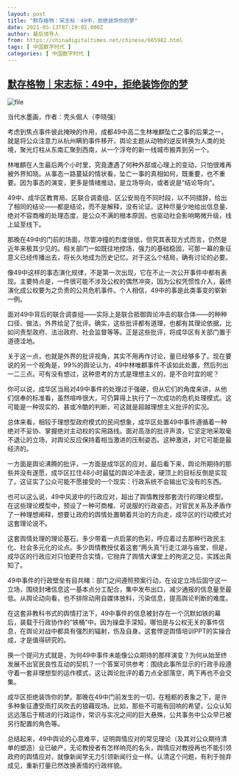 ```yaml
---
layout: post
title: "默存格物｜宋志标：49中，拒绝装饰你的梦"
date: 2021-05-13T07:19:02.000Z
author: 最后领导人
from: https://chinadigitaltimes.net/chinese/665982.html
tags: [ 中国数字时代 ]
categories: [ 中国数字时代 ]
---
```

<!--1620890342000-->
[默存格物｜宋志标：49中，拒绝装饰你的梦](https://chinadigitaltimes.net/chinese/665982.html)
------

<div>
<p><img src="https://chinadigitaltimes.net/chinese/files/2021/05/image-1620890139453.png" alt="file" /></p><div class="ts"> 当代水墨画，作者：秃头倔人（李晓强） </div><p>考虑到焦点事件彼此掩映的作用，成都49中高二生林唯麒坠亡之事的后果之一，就是将公众注意力从杭州瞒豹事件移开，舆论主题从动物的逆反转换为人类的处境，聚光灯柱从东南汇聚到西南，从一个浮夸的新一线城市搬弄到另一个。</p><p>林唯麒在人生最后两个小时里，究竟遭遇了何种外部或心理上的变动，只怕很难再被外界知晓。从事态一路蔓延的情状看，坠亡一事的真相如何，既重要，也不重要。因为事态的演变，更多是情绪推动，是立场导向，或者说是“结论导向”。</p><p>49中、成华区教育局、区联合调查组、区公安局在不同时段，以不同措辞，给出了相同的结论——都是结论，而不是解释，没有论证。这种尽量少地给出信息量、绝对不容商榷的处理态度，是公众不满的根本原因，也驱动社会影响略微升级，线上延至线下。</p><p>那晚在49中的门前的场面，尽管冲撞的烈度很低，但究其表现方式而言，仍然是近年来极其少见的。相关部门一如既往地控场，强力的基础稳固，可那一幕的象征意义已经传播出去，将长久地成为历史记忆。对于这么个结局，确有讨论的必要。</p><p>像49中这样的事态演化规律，不是第一次出现，它在不止一次公开事件中都有表现。主要特点是，一件很可能不涉及公权的偶然冲突，因为公权凭惯性介入，最终演化成公权要为之负责的公共危机事件。个人相信，49中的事是此类事变的崭新一例。</p><p>面对49中背后的联合调查组——实际上是联合抵御舆论冲击的联合体——的种种口径、做法，外界给足了批评。确实，这些批评都有道理，也都有其理论依据，比如问责型政府、法治政府、社会监督等等。正是这些批评，将成华区有关部门置于道德洼地。</p><p>关于这一点，也就是外界的批评视角，其实不用再作讨论，量已经够多了。现在要说的另一个视角是，99%的舆论认为，49中林唯麒事件不该如此处置，然后列出一二三点。可有没有想过，这种思考的方式是理想主义的，是不合时宜的呢？</p><p>你可以说，成华区当局对49中事件的处理过于强硬，但从它们的角度来讲，从他们信奉的标准看，虽然喧哗很大，可仍算得上执行了一次成功的危机处理模式。这可能是一种现实的、甚或冷酷的判断，可这就是超越理想主义批评的实况。</p><p>总体来看，相较于理想型政府模式的民间想象，成华区处置49中事件遵循着一种绝对不妥协、掌握绝对主动权的实用路线。面对高涨的批评声浪，它坚定地采取毫不退让的立场，对舆论反应保持着相当激进的压制姿态。这种激进，对它可能是最经济的。</p><p>一方面是舆论沸腾的批评，一方面是成华区的应对，最后看下来，舆论所期待的那些并没有遂愿，成华区扛住48小时最猛的舆论冲击波，硬顶上的目标反倒是实现了。这证实了公众可能不愿接受的一个现实：行政系统不会输出它没有的东西。</p><p>也可以这么说，49中风波中的行政应对，超出了舆情教授那套流行的理论模型。在这些理论模型中，预设了一种可商榷、可说服的行政姿态，对官民关系及矛盾作了一种理想阐释，想要让政府的舆情处置朝着共治的方向走，成华区的行动模式对这套理论说不。</p><p>这套舆情处理的理论基石，多少带着一点启蒙的色彩，呼应着过去那种行政民主化、社会多元化的论点。多少舆情教授仗着这套“两头真”行走江湖与庙堂，但是，成华区的行政应对只怕更符合实情，它抛弃了舆情大课堂上的拘泥之见，实践出真知了。</p><p>49中事件的行政壁垒有目共睹：部门之间遵照预案行动，在设定立场后固守这一立场，围绕封堵信息这一基本点分工配合，集中发布出口，减少通报的信息量至最低。从舆论动向看，也不排除动用自媒体放料，污染信息，提高舆论判断的难度。</p><p>在这套非教科书式的舆情打法下，49中事件的信息被封存在一个沉默如铁的幕后，装载于行政协作的“铁桶”中。因为操盘手深知，哪怕是与公权无关的事件信息，在舆论对战中都具有强烈的辐射，伤及自身。这套悖逆舆情培训PPT的实操合成，才是值得研究的。</p><p>换一个提问方式就是，为何49中事件未能像公众期待的那样演变？为何从始至终发展不出官民良性互动的契机？一个答案可供参考：围绕此事所显示的行政手段遵守着一套非理想型的运作模式，这让舆论批评的着力点全部落空，两下再也不会交集。</p><p>成华区拒绝装饰你的梦。那晚在49中门前发生的一切，在粗粝的表象之下，是许多种象征遭受雨打风吹去的狼藉现场。比如，那些不可能有回响的希望，公众认知远远落后于精进的行政运作，常识与实况之间的巨大悬殊，公共事务中公众早已被另行配置的角色等。</p><p>总结起来，49中舆论的心意难平，证明舆情应对的常见理论（及其对公众期待清单的塑造）业已破产，无论教授者有怎样响亮的名头，舆情应对教授再也不能引领政府的舆情应对，就像新闻学无力引领新闻行业一样。认清这个问题，有利于抛弃成见，重新打量已然改换表情的行政样貌。</p>
</div>
